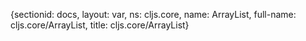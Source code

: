 {sectionid: docs, layout: var, ns: cljs.core, name: ArrayList, full-name: cljs.core/ArrayList,
  title: cljs.core/ArrayList}
